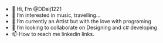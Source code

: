 - 👋 Hi, I’m @DDaij1221
- 👀 I’m interested in music, travelling... 
- 🌱 I’m currently an Artist but with the love with programing
- 💞️ I’m looking to collaborate on Designing and c# developing
- 📫 How to reach me linkedin links.

<!---
DDaij1221/DDaij1221 is a ✨ special ✨ repository because its `README.md` (this file) appears on your GitHub profile.
You can click the Preview link to take a look at your changes.
--->
